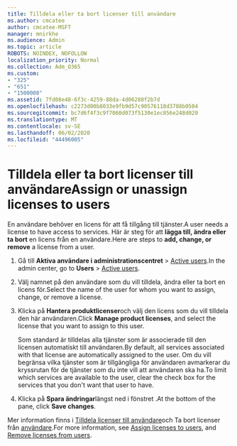 ```yaml
---
title: Tilldela eller ta bort licenser till användare
ms.author: cmcatee
author: cmcatee-MSFT
manager: mnirkhe
ms.audience: Admin
ms.topic: article
ROBOTS: NOINDEX, NOFOLLOW
localization_priority: Normal
ms.collection: Adm_O365
ms.custom:
- "325"
- "651"
- "1500008"
ms.assetid: 7fd08e48-6f3c-4259-88da-4d06288f2b7d
ms.openlocfilehash: c2273d00b8033e9fb9d57c90576118d3788b0504
ms.sourcegitcommit: bc7d6f4f3c9f7060d073f5130e1ec856e248d020
ms.translationtype: MT
ms.contentlocale: sv-SE
ms.lasthandoff: 06/02/2020
ms.locfileid: "44496005"
---
```

# <a name="assign-or-unassign-licenses-to-users"></a><span data-ttu-id="97487-102">Tilldela eller ta bort licenser till användare</span><span class="sxs-lookup"><span data-stu-id="97487-102">Assign or unassign licenses to users</span></span>

<span data-ttu-id="97487-103">En användare behöver en licens för att få tillgång till tjänster.</span><span class="sxs-lookup"><span data-stu-id="97487-103">A user needs a license to have access to services.</span></span> <span data-ttu-id="97487-104">Här är steg för att **lägga till, ändra eller ta bort** en licens från en användare.</span><span class="sxs-lookup"><span data-stu-id="97487-104">Here are steps to **add, change, or remove** a license from a user.</span></span>
  
1. <span data-ttu-id="97487-105">Gå till **Aktiva användare i administrationscentret** \> [Active users](https://go.microsoft.com/fwlink/p/?linkid=834822).</span><span class="sxs-lookup"><span data-stu-id="97487-105">In the admin center, go to **Users** \> [Active users](https://go.microsoft.com/fwlink/p/?linkid=834822).</span></span>

2. <span data-ttu-id="97487-106">Välj namnet på den användare som du vill tilldela, ändra eller ta bort en licens för.</span><span class="sxs-lookup"><span data-stu-id="97487-106">Select the name of the user for whom you want to assign, change, or remove a license.</span></span>

3. <span data-ttu-id="97487-107">Klicka på **Hantera produktlicenser**och välj den licens som du vill tilldela den här användaren.</span><span class="sxs-lookup"><span data-stu-id="97487-107">Click **Manage product licenses**, and select the license that you want to assign to this user.</span></span>

    <span data-ttu-id="97487-108">Som standard är tilldelas alla tjänster som är associerade till den licensen automatiskt till användaren.</span><span class="sxs-lookup"><span data-stu-id="97487-108">By default, all services associated with that license are automatically assigned to the user.</span></span> <span data-ttu-id="97487-109">Om du vill begränsa vilka tjänster som är tillgängliga för användaren avmarkerar du kryssrutan för de tjänster som du inte vill att användaren ska ha.</span><span class="sxs-lookup"><span data-stu-id="97487-109">To limit which services are available to the user, clear the check box for the services that you don't want that user to have.</span></span>

4. <span data-ttu-id="97487-110">Klicka på **Spara ändringar**längst ned i fönstret .</span><span class="sxs-lookup"><span data-stu-id="97487-110">At the bottom of the pane, click **Save changes**.</span></span>

<span data-ttu-id="97487-111">Mer information finns i [Tilldela licenser till användare](https://docs.microsoft.com/microsoft-365/admin/add-users/add-users)och Ta bort licenser från [användare](https://docs.microsoft.com/microsoft-365/admin/add-users/delete-a-user).</span><span class="sxs-lookup"><span data-stu-id="97487-111">For more information, see [Assign licenses to users](https://docs.microsoft.com/microsoft-365/admin/add-users/add-users), and [Remove licenses from users](https://docs.microsoft.com/microsoft-365/admin/add-users/delete-a-user).</span></span>